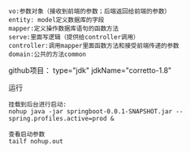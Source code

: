 ```

vo:参数对象（接收到前端的参数；后端返回给前端的参数）
entity: model定义数据库的字段
mapper:定义操作数据库语句的函数方法
serve:里面写逻辑（提供给controller调用）
controller:调用mapper里面函数方法和接受前端传递的参数
domain:公共的方法common
```

github项目：
type="jdk" jdkName="corretto-1.8" 

运行

```
挂载到后台进行启动:
nohup java -jar springboot-0.0.1-SNAPSHOT.jar --spring.profiles.active=prod &

查看启动参数
tailf nohup.out
```

